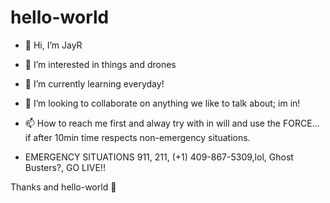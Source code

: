# hello-world

- 👋 Hi, I’m JayR

- 👀 I’m interested in things and drones 

- 🌱 I’m currently learning everyday!

- 💞️ I’m looking to collaborate on anything we like to talk about; im in!

- 📫 How to reach me first and alway try with in will and use the FORCE... if after 10min time respects non-emergency situations.
- EMERGENCY SITUATIONS 911, 211, (+1) 409-867-5309,lol, Ghost Busters?, GO LIVE!!

Thanks and hello-world 👋
